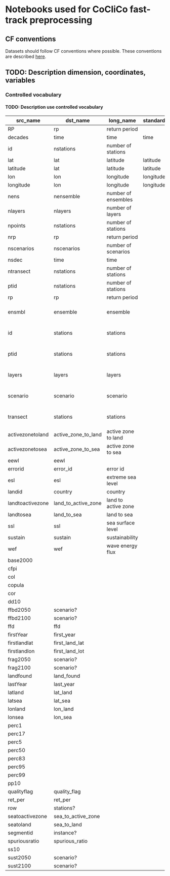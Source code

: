 # Notebooks used for CoCliCo fast-track preprocessing

## CF conventions

Datasets should follow CF conventions where possible. These conventions are described
[here](https://cfconventions.org/).  

## TODO: Description dimension, coordinates, variables


### Controlled vocabulary  

#### TODO: Description use controlled vocabulary

| src_name         | dst_name            | long_name           | standard_name | cf_type | dtype                 |
|------------------|---------------------|---------------------|---------------|---------|-----------------------|
| RP               | rp                  | return period       |               | dim     | int                   |
| decades          | time                | time                | time          | dim     | cftime                |
| id               | nstations           | number of stations  |               | dim     | int                   |
| lat              | lat                 | latitude            | latitude      | dim     | float                 |
| latitude         | lat                 | latitude            | latitude      | dim     | float                 |
| lon              | lon                 | longitude           | longitude     | dim     | float                 |
| longitude        | lon                 | longitude           | longitude     | dim     | float                 |
| nens             | nensemble           | number of ensembles |               | dim     | int                   |
| nlayers          | nlayers             | number of layers    |               | dim     | int                   |
| npoints          | nstations           | number of stations  |               | dim     | int                   |
| nrp              | rp                  | return period       |               | dim     | int                   |
| nscenarios       | nscenarios          | number of scenarios |               | dim     | int                   |
| nsdec            | time                | time                |               | dim     | cftime                |
| ntransect        | nstations           | number of stations  |               | dim     | int                   |
| ptid             | nstations           | number of stations  |               | dim     | int                   |
| rp               | rp                  | return period       |               | dim     | int                   |
| ensmbl           | ensemble            | ensemble            |               | coord   | zero-terminated bytes |
| id               | stations            | stations            |               | coord   | zero-terminated bytes |
| ptid             | stations            | stations            |               | coord   | zero-terminated bytes |
| layers           | layers              | layers              |               | coord   | zero-terminated bytes |
| scenario         | scenario            | scenario            |               | coord   | zero-terminated bytes |
| transect         | stations            | stations            |               | coord   | zero-terminated bytes |
| activezonetoland | active_zone_to_land | active zone to land |               | var     | float                 |
| activezonetosea  | active_zone_to_sea  | active zone to sea  |               | var     | float                 |
| eewl             | eewl                |                     |               | var     | float                 |
| errorid          | error_id            | error id            |               | var     | str                   |
| esl              | esl                 | extreme sea level   |               | var     | float                 |
| landid           | country             | country             |               | var     | str                   |
| landtoactivezone | land_to_active_zone | land to active zone |               | var     | float                 |
| landtosea        | land_to_sea         | land to sea         |               | var     | float                 |
| ssl              | ssl                 | sea surface level   |               | var     | float                 |
| sustain          | sustain             | sustainability      |               | var     | float                 |
| wef              | wef                 | wave energy flux    |               | var     | float                 |
| base2000         |                     |                     |               |         |                       |
| cfpi             |                     |                     |               |         |                       |
| col              |                     |                     |               |         |                       |
| copula           |                     |                     |               |         |                       |
| cor              |                     |                     |               |         |                       |
| dd10             |                     |                     |               |         |                       |
| ffbd2050         | scenario?           |                     |               |         |                       |
| ffbd2100         | scenario?           |                     |               |         |                       |
| ffd              | ffd                 |                     |               |         |                       |
| firstYear        | first_year          |                     |               |         |                       |
| firstlandlat     | first_land_lat      |                     |               |         |                       |
| firstlandlon     | first_land_lot      |                     |               |         |                       |
| frag2050         | scenario?           |                     |               |         |                       |
| frag2100         | scenario?           |                     |               |         |                       |
| landfound        | land_found          |                     |               |         |                       |
| lastYear         | last_year           |                     |               |         |                       |
| latland          | lat_land            |                     |               |         |                       |
| latsea           | lat_sea             |                     |               |         |                       |
| lonland          | lon_land            |                     |               |         |                       |
| lonsea           | lon_sea             |                     |               |         |                       |
| perc1            |                     |                     |               |         |                       |
| perc17           |                     |                     |               |         |                       |
| perc5            |                     |                     |               |         |                       |
| perc50           |                     |                     |               |         |                       |
| perc83           |                     |                     |               |         |                       |
| perc95           |                     |                     |               |         |                       |
| perc99           |                     |                     |               |         |                       |
| pp10             |                     |                     |               |         |                       |
| qualityflag      | quality_flag        |                     |               |         |                       |
| ret_per          | ret_per             |                     |               |         |                       |
| row              | stations?           |                     |               |         |                       |
| seatoactivezone  | sea_to_active_zone  |                     |               |         |                       |
| seatoland        | sea_to_land         |                     |               |         |                       |
| segmentid        | instance?           |                     |               |         |                       |
| spuriousratio    | spurious_ratio      |                     |               |         |                       |
| ss10             |                     |                     |               |         |                       |
| sust2050         | scenario?           |                     |               |         |                       |
| sust2100         | scenario?           |                     |               |         |                       |
